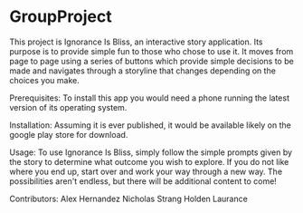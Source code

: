 # GroupProject
This project is Ignorance Is Bliss, an interactive story application. Its purpose is to provide simple fun to those who chose to use it.
It moves from page to page using a series of buttons which provide simple decisions to be made and navigates through
a storyline that changes depending on the choices you make. 

Prerequisites:
To install this app you would need a phone running the latest version of its operating system.

Installation:
Assuming it is ever published, it would be available likely on the google play store for download.

Usage:
To use Ignorance Is Bliss, simply follow the simple prompts given by the story to determine what outcome you wish to explore. If you do
not like where you end up, start over and work your way through a new way. The possibilities aren't endless, but there will be additional
content to come!

Contributors:
Alex Hernandez
Nicholas Strang
Holden Laurance

